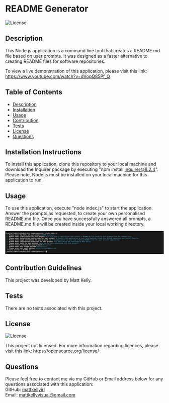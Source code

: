 # README Generator

![License](https://img.shields.io/badge/license-none-lightgrey.svg)

## Description
This Node.js application is a command line tool that creates a README.md file based on user prompts. It was designed as a faster alternative to creating README files for software repositories. 

To view a live demonstration of this application, please visit this link: https://www.youtube.com/watch?v=dVopQ85Pf_Q 

## Table of Contents
- [Description](#description)
- [Installation](#installation)
- [Usage](#usage)
- [Contribution](#contribution)
- [Tests](#tests)
- [License](#license)
- [Questions](#questions)

## Installation Instructions
To install this application, clone this repository to your local machine and download the Inquirer package by executing "npm install inquirer@8.2.4". Please note, Node.js must be installed on your local machine for this application to run. 

## Usage
To use this application, execute "node index.js" to start the application. Answer the prompts as requested, to create your own personalised README.md file. Once you have successfully answered all prompts, a README.md file will be created inside your local working directory. 

<img src="./assets/screenshots/scrn1.png">

## Contribution Guidelines
This project was developed by Matt Kelly.

## Tests
There are no tests associated with this project.

## License
![License](https://img.shields.io/badge/license-none-lightgrey.svg)

This project not licensed. For more information regarding licences, please visit this link: https://opensource.org/license/

## Questions
Please feel free to contact me via my GitHub or Email address below for any questions associated with this application:  
GitHub: [mattkellyirl](https://github.com/mattkellyirl)  
Email: mattkellyvisual@gmail.com